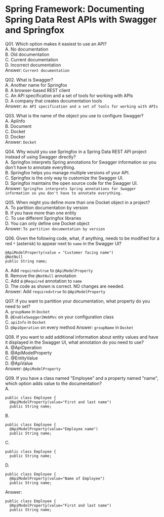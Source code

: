 Spring Framework: Documenting Spring Data Rest APIs with Swagger and Springfox  
==============================================================================  

Q01. Which option makes it easiest to use an API?  
A. No documentation  
B. Old documentation  
C. Current documentation  
D. Incorrect documentation  
Answer: `Current documentation`  

Q02. What is Swagger?  
A. Another name for Springfox  
B. A browser-based REST client  
C. An API specification and a set of tools for working with APIs  
D. A company that creates documentation tools  
Answer: `An API specification and a set of tools for working with APIs`  

Q03. What is the name of the object you use to configure Swagger?  
A. ApiInfo  
B. Document  
C. Docket  
D. Docker  
Answer: `Docket`  

Q04. Why would you use Springfox in a Spring Data REST API project instead of using Swagger directly?  
A. Springfox interprets Spring annotations for Swagger information so you don't have to annotate everything.  
B. Springfox helps you manage multiple versions of your API.  
C. Springfox is the only way to customize the Swagger UI.  
D. Springfox maintains the open source code for the Swagger UI.  
Answer: `Springfox interprets Spring annotations for Swagger information so you don't have to annotate everything.`  

Q05. When might you define more than one Docket object in a project?  
A. To partition documentation by version  
B. If you have more than one entity  
C. To use different Springfox libraries  
D. You can only define one Docket object  
Answer: `To partition documentation by version`  

Q06. Given the following code, what, if anything, needs to be modified for a red `*` (asterisk) to appear next to `name` in the Swagger UI?  
```
@ApiModelProperty(value = "Customer facing name")
@NotNull
public String name;
```  
A. Add `required=true` to `@ApiModelProperty`  
B. Remove the `@NotNull` annotation  
C. Add a `@Required` annotation to `name`  
D. The code as shown is correct. NO changes are needed.  
Answer: Add `required=true` to `@ApiModelProperty`  

Q07. If you want to partition your documentation, what property do you need to set?  
A. `groupName` in `Docket`  
B. `@EnableSwagger2WebMvc` on your configuration class  
C. `apiInfo` in `Docket`  
D. `@ApiOperation` on every method
Answer: `groupName` in `Docket`  

Q08. If you want to add additional information about entity values and have it displayed in the Swagger UI, what annotation do you need to use?  
A. @ApiOperation  
B. @ApiModelProperty  
C. @EntityValue  
D. @ApiValue  
Answer: `@ApiModelProperty`  

Q09. If you have a class named "Employee" and a property named "name", which option adds value to the documentation?  
A.  
```
public class Employee {
  @ApiModelProperty(value="First and last name")
  public String name;
```  
B.  
```
public class Employee {
  @ApiModelProperty(value="Employee name")
  public String name;
```  
C.  
```
public class Employee {
  public String name;
```  
D.  
```
public class Employee {
  @ApiModelProperty(value="Name of Employee")
  public String name;
```  
Answer:  
```
public class Employee {
  @ApiModelProperty(value="First and last name")
  public String name;
```  